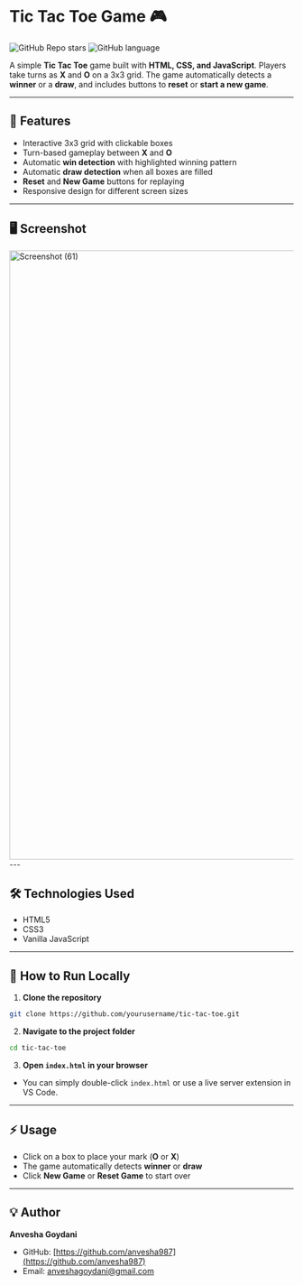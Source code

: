 # Tic Tac Toe Game 🎮

![GitHub Repo stars](https://img.shields.io/badge/TicTacToe-Game-blue)
![GitHub language](https://img.shields.io/badge/HTML,CSS,JS-yellow)

A simple **Tic Tac Toe** game built with **HTML, CSS, and JavaScript**. Players take turns as **X** and **O** on a 3x3 grid. The game automatically detects a **winner** or a **draw**, and includes buttons to **reset** or **start a new game**.  

---

## 🎯 Features

- Interactive 3x3 grid with clickable boxes  
- Turn-based gameplay between **X** and **O**  
- Automatic **win detection** with highlighted winning pattern  
- Automatic **draw detection** when all boxes are filled  
- **Reset** and **New Game** buttons for replaying  
- Responsive design for different screen sizes  

---

## 🖥️ Screenshot
<img width="1920" height="1080" alt="Screenshot (61)" src="https://github.com/user-attachments/assets/482422bf-843d-4a7a-b87a-0a19c166f4b4" />
---

## 🛠️ Technologies Used

- HTML5  
- CSS3  
- Vanilla JavaScript  

---

## 🚀 How to Run Locally

1. **Clone the repository**  
```bash
git clone https://github.com/yourusername/tic-tac-toe.git
````

2. **Navigate to the project folder**

```bash
cd tic-tac-toe
```

3. **Open `index.html` in your browser**

* You can simply double-click `index.html` or use a live server extension in VS Code.

---

## ⚡ Usage

* Click on a box to place your mark (**O** or **X**)
* The game automatically detects **winner** or **draw**
* Click **New Game** or **Reset Game** to start over

---

## 💡 Author

**Anvesha Goydani**

* GitHub: [https://github.com/anvesha987](https://github.com/anvesha987)
* Email: [anveshagoydani@gmail.com](mailto:anveshagoydani@gmail.com)

```
